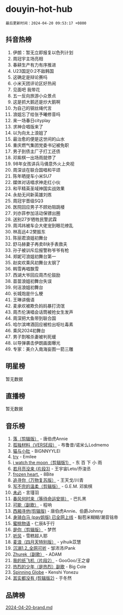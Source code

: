# douyin-hot-hub

`最后更新时间：2024-04-20 09:53:17 +0800`

## 抖音热榜

1. 伊朗：暂无立即报复以色列计划
1. 周冠宇主场亮相
1. 春耕生产有力有序推进
1. U23国足0:2不敌韩国
1. 这确定是辩论赛吗
1. 小米天团评论区好热闹
1. 见面吧 我带花
1. 五一反向旅游小众景点
1. 这是抓大鹅还是炒大鹅啊
1. 为自己的钢丝绳代言
1. 浪姐忘了给张予曦修音吗
1. 来一场春日cityplay
1. 求神合唱版来了
1. 以为向太上浪姐了
1. 最治愈的便是这世间的山水
1. 重庆燃气集团党委书记被免职
1. 男子到债主厂子打工还债
1. 邓紫棋一出场雨就停了
1. 98年女孩讲兵马俑意外火上央视
1. 周深谈在联合国唱和平颂
1. 陈年晒提车小米SU7
1. 媒体对话唱求神走红小伙
1. 和平精英圣域神国实战效果
1. 永劫无间新英雄刘炼
1. 周冠宇晋级SQ3
1. 医院回应男子不顾劝阻跳楼
1. 刘亦菲参加活动保镖出圈
1. 送别27岁牺牲民警武霖
1. 周鸿祎被车企大佬宠到眼花缭乱
1. 林高远4:2樊振东
1. 陈丽君浪姐初舞台
1. 舒马赫妻子再卖8块手表救夫
1. 孙子被训斥后报警称爷爷有枪
1. 郑妮可浪姐初舞台第一
1. 赵奕欢乘风初舞台太钢了
1. 韩雪再唱飘雪
1. 西湖大爷回应周杰伦鼓励
1. 苗苗浪姐初舞台失误
1. 何洁浪姐初舞台
1. 长城炮是什么梗
1. 王琳讲俄语
1. 麦承欢被欺负妈妈暴打流氓
1. 周杰伦演唱会话筒被抢女生发声
1. 周深把大鱼带到联合国
1. 哈尔滨啤酒回应被检出呕吐毒素
1. 乘风2024初舞台
1. 男子割喉杀妻被判死缓
1. 以导弹袭击伊朗画面曝光
1. 专家：美介入南海妄图一箭三雕

## 明星榜

暂无数据

## 直播榜

暂无数据

## 音乐榜

1. [落（剪辑版）](https://sf5-hl-cdn-tos.douyinstatic.com/obj/tos-cn-ve-2774/o0h6HvN1BBbli9LtU3i5fQIleBQMF5Cg4TZmmC) - 唐伯虎Annie
1. [孤独材料（VERSE段）](https://sf5-hl-cdn-tos.douyinstatic.com/obj/tos-cn-ve-2774/ocX7glDNHYlwFeYrGQfBZoThtvPWy8tCCEBGKQ) - 布鲁昔/诺米么Lodmemo
1. [猫与小肚](https://sf3-cdn-tos.douyinstatic.com/obj/tos-cn-ve-2774/osZeoClMECgK8DYl6VebABgbchEtPYQjZEnRtd) - BIGNNYYLEI
1. [try](https://sf5-hl-cdn-tos.douyinstatic.com/obj/tos-cn-ve-2774/oMCYLreazYIFEgVb1vQdrJnJTbe8DDfiCA6gKw) - Emilee
1. [i watch the moon（剪辑版1）](https://sf5-hl-cdn-tos.douyinstatic.com/obj/tos-cn-ve-2774/o0I9mSChzHZANMJIEBfkCQzzg6N5WAcVtqft9P) - 东 百 下 小 雨
1. [若月亮没来 (片段3)](https://sf5-hl-cdn-tos.douyinstatic.com/obj/tos-cn-ve-2774/okfyEUsGW1B1ovJi5JiN9IjvAT2lMwA054GoEB) - 王宇宙Leto/乔浚丞
1. [frozen heart.](https://sf5-hl-cdn-tos.douyinstatic.com/obj/tos-cn-ve-2774/oIIWJfyjIACZA9zQMtnJ6hQQhFC4vhCupoRBsO) - 8Bite
1. [追寻你（万物复苏版）](https://sf5-hl-cdn-tos.douyinstatic.com/obj/tos-cn-ve-2774/oYeAZJsbjIDit9APmBg8u6uDUQnHmoCf3gbo74) - 王天戈/川青
1. [写不完的温柔（剪辑版）](https://sf6-cdn-tos.douyinstatic.com/obj/tos-cn-ve-2774/oYBzzZQJ233GfwkemJJffAIWgeIYrjZfWhHTcG) - G.E.M. 邓紫棋
1. [未必](https://sf3-cdn-tos.douyinstatic.com/obj/tos-cn-ve-2774/ogntQMFnKQDZUgTCYuJgfLEtleYZZFxBQqhhFB) - 言瑾羽
1. [春风何时来（等待命运安排）](https://sf5-hl-cdn-tos.douyinstatic.com/obj/tos-cn-ve-2774/oICBNbD3gelMfB4WgiD1KI2jQtXZE2FgHLwtsl) - 巴扎黑
1. [可能（副歌）](https://sf5-hl-cdn-tos.douyinstatic.com/obj/tos-cn-ve-2774/cde1731888894259b333569393c2fb51) - 程响
1. [西厢寻他(剪辑版)](https://sf5-hl-cdn-tos.douyinstatic.com/obj/tos-cn-ve-2774/oUsAVfAQKlRNxEv5qxvIB8o5qmIWUcXbzJKJhw) - 唐伯虎Annie、伯爵Johnny
1. [身骑白马 (pay姐版) 已全网上线](https://sf3-cdn-tos.douyinstatic.com/obj/tos-cn-ve-2774/oQLO5ZgLsFkaDhdIIveF2zUCgfweY0gWaH4AQG) - 黏苞米糊糊/潮音铭帝
1. [蜜桃物语](https://sf3-cdn-tos.douyinstatic.com/obj/tos-cn-ve-2774/oIhOSCZtIACtYU4XQkngiW9kCBfVD1Fz9IYeqL) - 仁辰&于行
1. [是你（剪辑版）](https://sf5-hl-cdn-tos.douyinstatic.com/obj/tos-cn-ve-2774/46019dae783c4c969944217fe1cfafc4) - 梦然
1. [听风](https://sf5-hl-cdn-tos.douyinstatic.com/obj/tos-cn-ve-2774/oAPa3yDDDIZygYzQdBemCAIngcCeEARgbQDtJC) - 雪糕超人耶
1. [麦浪（四月天特别版）](https://sf3-cdn-tos.douyinstatic.com/obj/tos-cn-ve-2774/26f5501a6547411fa3fbedc592fed0ad) - yihuik苡慧
1. [沉溺1.2_全网可听](https://sf27-cdn-tos.douyinstatic.com/obj/tos-cn-ve-2774/ok2QoiBqsWAX9McZmWiI9gAB0EzwD4Xj6yfmtH) - 邹沛沛/Pank
1. [Zhurek（副歌）](https://sf5-hl-cdn-tos.douyinstatic.com/obj/tos-cn-ve-2774/ooQm8FBZQDlf0btEYgVpCcSCQfrdJGBEKZYBGS) - ADAM
1. [我的纸飞机（片段2）](https://sf5-hl-cdn-tos.douyinstatic.com/obj/tos-cn-ve-2774/oM2ZrKcg2CD5AeRB2gkeXOFB1IxAGJdZPazYHf) - GooGoo/王之睿
1. [热烈的少年（是热烈）副歌](https://sf27-cdn-tos.douyinstatic.com/obj/tos-cn-ve-2774/owVNI0CLDAUMtSz6TEYvfFBFL4UDFFhLfgK8fa) - Big Cole
1. [Spinning Globe](https://sf5-hl-cdn-tos.douyinstatic.com/obj/tos-cn-ve-2774/oAYhDobngQZXzvJaWpxueRR0jC4FZDexedXDYA) - Kenshi Yonezu
1. [其实都没有 (剪辑版2)](https://sf5-hl-cdn-tos.douyinstatic.com/obj/tos-cn-ve-2774/oEBNQenHZtBhxYjGgUDQk0BCHTigQafgFlbQ7k) - 于冬然

## 品牌榜

[2024-04-20-brand.md](2024-04-20-brand.md)
